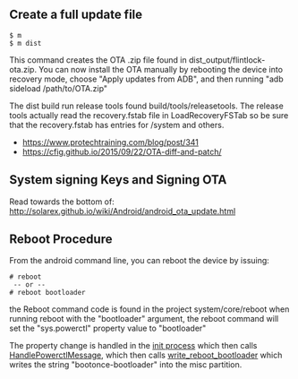 ## Create a full update file
```
$ m
$ m dist 
```

This command creates the OTA .zip file found in dist_output/flintlock-ota.zip. You can now install the OTA manually by rebooting the device into recovery mode, choose "Apply updates from ADB", and then running "adb sideload /path/to/OTA.zip"

The dist build run release tools found build/tools/releasetools. The release tools actually read the recovery.fstab file in LoadRecoveryFSTab so be sure that the recovery.fstab has entries for /system and others.

 * https://www.protechtraining.com/blog/post/341
 * https://cfig.github.io/2015/09/22/OTA-diff-and-patch/

## System signing Keys and Signing OTA
Read towards the bottom of: http://solarex.github.io/wiki/Android/android_ota_update.html


## Reboot Procedure
From the android command line, you can reboot the device by issuing: 
```
# reboot 
 -- or --
# reboot bootloader
```

the Reboot command code is found in the project system/core/reboot when running reboot with the "bootloader" argument, the reboot command will set the "sys.powerctl" property value to "bootloader"

The property change is handled in the [init process](http://androidxref.com/8.1.0_r33/xref/system/core/init/init.cpp#178) which then calls [HandlePowerctlMessage](http://androidxref.com/8.1.0_r33/xref/system/core/init/reboot.cpp#466), which then calls [write_reboot_bootloader](http://androidxref.com/8.1.0_r33/xref/bootable/recovery/bootloader_message/bootloader_message.cpp#194) which writes the string "bootonce-bootloader" into the misc partition.
